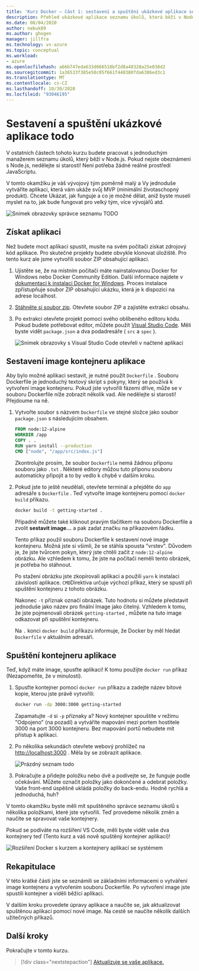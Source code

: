 ```yaml
---
title: 'Kurz Docker – část 1: sestavení a spuštění ukázkové aplikace seznamu úkolů'
description: Přehled ukázkové aplikace seznamu úkolů, která běží v Node.js.
ms.date: 08/04/2020
author: nebuk89
ms.author: ghogen
manager: jillfra
ms.technology: vs-azure
ms.topic: conceptual
ms.workload:
- azure
ms.openlocfilehash: a66b747eda633d666518bf2d8a48328a25e038d2
ms.sourcegitcommit: 1a36533f385e50c05f661f440380fda6386ed3c1
ms.translationtype: MT
ms.contentlocale: cs-CZ
ms.lasthandoff: 10/30/2020
ms.locfileid: "93046195"
---
```

# <a name="build-and-run-the-todo-sample-app"></a>Sestavení a spuštění ukázkové aplikace todo

V ostatních částech tohoto kurzu budete pracovat s jednoduchým manažerem seznamu úkolů, který běží v Node.js. Pokud nejste obeznámeni s Node.js, nedělejte si starosti! Není potřeba žádné reálné prostředí JavaScriptu.

V tomto okamžiku je váš vývojový tým poměrně malý a Vy jednoduše vytváříte aplikaci, která vám ukáže svůj MVP (minimální životaschopný produkt). Chcete Ukázat, jak funguje a co je možné dělat, aniž byste museli myslet na to, jak bude fungovat pro velký tým, více vývojářů atd.

![Snímek obrazovky správce seznamu TODO](media/todo-list-sample.png)

## <a name="get-the-app"></a>Získat aplikaci

Než budete moct aplikaci spustit, musíte na svém počítači získat zdrojový kód aplikace. Pro skutečné projekty budete obvykle klonovat úložiště. Pro tento kurz ale jsme vytvořili soubor ZIP obsahující aplikaci.

1. Ujistěte se, že na místním počítači máte nainstalovanou Docker for Windows nebo Docker Community Edition. Další informace najdete v [dokumentaci k instalaci Docker for Windows](https://docs.docker.com/docker-for-windows/install/). Proces instalace zpřístupňuje soubor ZIP obsahující ukázku, která je k dispozici na adrese localhost.

1. [Stáhněte si soubor zip](http://localhost/assets/app.zip). Otevřete soubor ZIP a zajistěte extrakci obsahu.

1. Po extrakci otevřete projekt pomocí svého oblíbeného editoru kódu. Pokud budete potřebovat editor, můžete použít [Visual Studio Code](https://code.visualstudio.com/). Měli byste vidět `package.json` a dva podadresáře ( `src` a `spec` ).

    ![Snímek obrazovky s Visual Studio Code otevřeli v načtené aplikaci](media/ide-screenshot.png)

## <a name="building-the-apps-container-image"></a>Sestavení image kontejneru aplikace

Aby bylo možné aplikaci sestavit, je nutné použít `Dockerfile` . Souboru Dockerfile je jednoduchý textový skript s pokyny, který se používá k vytvoření image kontejneru. Pokud jste vytvořili fázemi dříve, může se v souboru Dockerfile níže zobrazit několik vad. Ale nedělejte si starosti! Přejdoume na ně.

1. Vytvořte soubor s názvem `Dockerfile` ve stejné složce jako soubor `package.json` s následujícím obsahem.

    ```dockerfile
    FROM node:12-alpine
    WORKDIR /app
    COPY . .
    RUN yarn install --production
    CMD ["node", "/app/src/index.js"]
    ```

    Zkontrolujte prosím, že soubor `Dockerfile` nemá žádnou příponu souboru jako `.txt` . Některé editory můžou tuto příponu souboru automaticky připojit a to by vedlo k chybě v dalším kroku.

1. Pokud jste to ještě neudělali, otevřete terminál a přejděte do `app` adresáře s `Dockerfile` . Teď vytvořte image kontejneru pomocí `docker build` příkazu.

    ```bash
    docker build -t getting-started .
    ```

    Případně můžete také kliknout pravým tlačítkem na souboru Dockerfile a zvolit **sestavit image...** a pak zadat značku na příkazovém řádku.

    Tento příkaz použil souboru Dockerfile k sestavení nové image kontejneru. Možná jste si všimli, že se stáhla spousta "vrstev". Důvodem je, že jste tvůrcem pokyn, který jste chtěli začít z `node:12-alpine` obrázku. Ale vzhledem k tomu, že jste na počítači neměli tento obrázek, je potřeba ho stáhnout.

    Po stažení obrázku jste zkopírovali aplikaci a použili `yarn` k instalaci závislostí aplikace. `CMD`Direktiva určuje výchozí příkaz, který se spustí při spuštění kontejneru z tohoto obrázku.

    Nakonec `-t` příznak označí obrázek. Tuto hodnotu si můžete představit jednoduše jako název pro finální Image jako čitelný. Vzhledem k tomu, že jste pojmenovali obrázek `getting-started` , můžete na tuto image odkazovat při spuštění kontejneru.

    Na `.` konci `docker build` příkazu informuje, že Docker by měl hledat `Dockerfile` v aktuálním adresáři.

## <a name="starting-an-app-container"></a>Spuštění kontejneru aplikace

Teď, když máte image, spusťte aplikaci! K tomu použijte `docker run` příkaz (Nezapomeňte, že v minulosti).

1. Spusťte kontejner pomocí `docker run` příkazu a zadejte název bitové kopie, kterou jste právě vytvořili:

    ```bash
    docker run -dp 3000:3000 getting-started
    ```

    Zapamatujte `-d` si `-p` příznaky a? Nový kontejner spouštíte v režimu "Odpojeno" (na pozadí) a vytváříte mapování mezi portem hostitele 3000 na port 3000 kontejneru. Bez mapování portů nebudete mít přístup k aplikaci.

1. Po několika sekundách otevřete webový prohlížeč na [http://localhost:3000](http://localhost:3000) .
    Měla by se zobrazit aplikace.

    ![Prázdný seznam todo](media/todo-list-empty.png)

1. Pokračujte a přidejte položku nebo dvě a podívejte se, že funguje podle očekávání. Můžete označit položky jako dokončené a odebrat položky. Vaše front-end úspěšně ukládá položky do back-endu. Hodně rychlá a jednoduchá, huh?

V tomto okamžiku byste měli mít spuštěného správce seznamu úkolů s několika položkami, které jste vytvořili. Teď provedeme několik změn a naučíte se spravovat vaše kontejnery.

Pokud se podíváte na rozšíření VS Code, měli byste vidět vaše dva kontejnery teď (Tento kurz a váš nově spuštěný kontejner aplikací)!

![Rozšíření Docker s kurzem a kontejnery aplikací se systémem](media/vs-two-containers.png)

## <a name="recap"></a>Rekapitulace

V této krátké části jste se seznámili se základními informacemi o vytváření image kontejneru a vytvořením souboru Dockerfile. Po vytvoření image jste spustili kontejner a viděli běžící aplikaci.

V dalším kroku provedete úpravy aplikace a naučíte se, jak aktualizovat spuštěnou aplikaci pomocí nové image. Na cestě se naučíte několik dalších užitečných příkazů.

## <a name="next-steps"></a>Další kroky

Pokračujte v tomto kurzu.

> [!div class="nextstepaction"]
> [Aktualizuje se vaše aplikace.](update-your-app.md)
